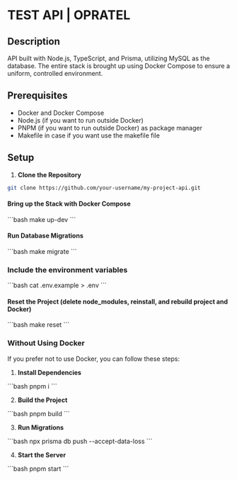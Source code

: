 # TEST API | OPRATEL

## Description

API built with Node.js, TypeScript, and Prisma, utilizing MySQL as the database. The entire stack is brought up using Docker Compose to ensure a uniform, controlled environment.

## Prerequisites

- Docker and Docker Compose
- Node.js (if you want to run outside Docker)
- PNPM (if you want to run outside Docker) as package manager
- Makefile in case if you want use the makefile file

## Setup

1. **Clone the Repository**

```bash
git clone https://github.com/your-username/my-project-api.git
```

#### Bring up the Stack with Docker Compose

\`\`\`bash
make up-dev
\`\`\`

#### Run Database Migrations

\`\`\`bash
make migrate
\`\`\`

### Include the environment variables

\`\`\`bash
cat .env.example > .env
\`\`\`

#### Reset the Project (delete node_modules, reinstall, and rebuild project and Docker)

\`\`\`bash
make reset
\`\`\`

### Without Using Docker

If you prefer not to use Docker, you can follow these steps:

1. **Install Dependencies**

\`\`\`bash
pnpm i
\`\`\`

2. **Build the Project**

\`\`\`bash
pnpm build
\`\`\`

3. **Run Migrations**

\`\`\`bash
npx prisma db push --accept-data-loss
\`\`\`

4. **Start the Server**

\`\`\`bash
pnpm start
\`\`\`
